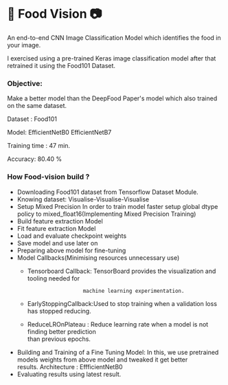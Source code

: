 # 🍔 Food Vision 📷

An end-to-end CNN Image Classification Model which identifies the food in your image.

I exercised using a pre-trained Keras image classification model after that retrained it using the Food101 Dataset.

### Objective:

Make a better model than the DeepFood Paper's model which also trained on the same dataset.

Dataset : Food101

 Model: EfficientNetB0
        EfficientNetB7
        
 Training time : 47 min.
 
 Accuracy: 80.40 %

### How Food-vision build ?

- Downloading Food101 dataset from Tensorflow Dataset Module.
- Knowing dataset: Visualise-Visualise-Visualise
- Setup Mixed Precision
  In order to train model faster setup global dtype policy to mixed_float16(Implementing Mixed   Precision Training)
- Build feature extraction Model
- Fit feature extraction Model
- Load and evaluate checkpoint weights
- Save model and use later on
- Preparing above model for fine-tuning
- Model Callbacks(Minimising resources unnecessary use)
  * Tensorboard Callback: TensorBoard provides the visualization and tooling needed for      
    
                          machine learning experimentation.
  * EarlyStoppingCallback:Used to stop training when a validation loss has stopped reducing.
  * ReduceLROnPlateau : Reduce learning rate when a model is not finding better prediction      
                        than previous epochs.
- Building and Training of a Fine Tuning Model:
  In this, we use pretrained models weights from above model and tweaked it get better         
  results. Architecture : EffficientNetB0
- Evaluating results using latest result.

